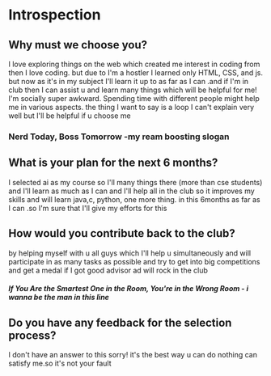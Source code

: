 # Introspection
## Why must we choose you?
I love exploring things on the web which created me interest in coding from then I love coding. but due to I'm a hostler I learned only HTML, CSS, and js. but now as it's in my subject I'll learn it up to as far as I can .and if I'm in club then I can assist u and learn many things which will be helpful for me!  I'm socially super awkward. Spending time with different people might help me in various aspects. the thing I want to say is a loop I can't explain very well but I'll be helpful if u choose me 
### Nerd Today, Boss Tomorrow -my ream boosting slogan

## What is your plan for the next 6 months?
I selected ai as my course so I'll many things there (more than cse students) and I'll learn as much as I can and I'll help all in the club so it improves my skills
and will learn java,c, python, one more thing. in this 6months as far as I can .so I'm sure that I'll give my efforts for this

## How would you contribute back to the club?
by helping myself with u all guys which I'll help u simultaneously and will participate in as many tasks as possible and try to get into big competitions and get a medal if I got good advisor ad will rock in the club  
##### If You Are the Smartest One in the Room, You're in the Wrong Room - i wanna be the man in this line
## Do you have any feedback for the selection process?
I don't have an answer to this sorry! 
it's the best way u can do nothing can satisfy me.so it's not your fault

